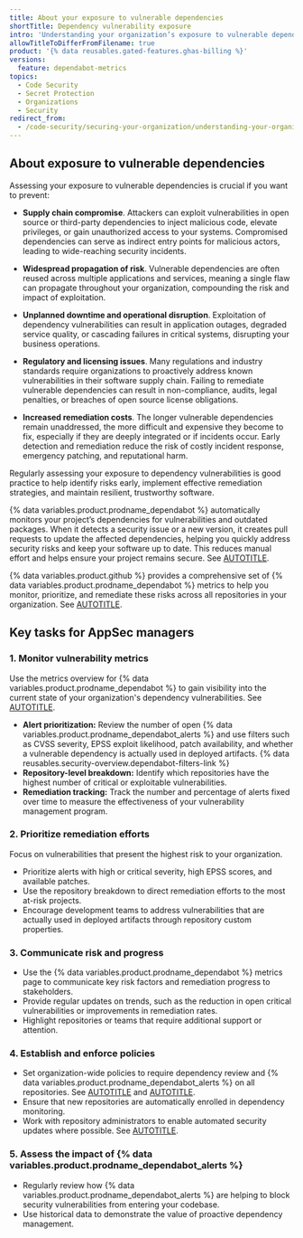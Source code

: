 ```yaml
---
title: About your exposure to vulnerable dependencies
shortTitle: Dependency vulnerability exposure
intro: 'Understanding your organization’s exposure to vulnerable dependencies is essential for identifying and prioritizing security risks. Leveraging {% data variables.product.prodname_dependabot %} metrics on {% data variables.product.github %} enables you to efficiently assess, prioritize, and remediate vulnerabilities, reducing the likelihood of security breaches.'
allowTitleToDifferFromFilename: true
product: '{% data reusables.gated-features.ghas-billing %}'
versions:
  feature: dependabot-metrics
topics:
  - Code Security
  - Secret Protection
  - Organizations
  - Security
redirect_from:
  - /code-security/securing-your-organization/understanding-your-organizations-exposure-to-vulnerabilites/about-your-exposure-to-vulnerable-dependencies
---
```


## About exposure to vulnerable dependencies

Assessing your exposure to vulnerable dependencies is crucial if you want to prevent:

* **Supply chain compromise**. Attackers can exploit vulnerabilities in open source or third-party dependencies to inject malicious code, elevate privileges, or gain unauthorized access to your systems. Compromised dependencies can serve as indirect entry points for malicious actors, leading to wide-reaching security incidents.

* **Widespread propagation of risk**. Vulnerable dependencies are often reused across multiple applications and services, meaning a single flaw can propagate throughout your organization, compounding the risk and impact of exploitation.

* **Unplanned downtime and operational disruption**. Exploitation of dependency vulnerabilities can result in application outages, degraded service quality, or cascading failures in critical systems, disrupting your business operations.

* **Regulatory and licensing issues**. Many regulations and industry standards require organizations to proactively address known vulnerabilities in their software supply chain. Failing to remediate vulnerable dependencies can result in non-compliance, audits, legal penalties, or breaches of open source license obligations.

* **Increased remediation costs**. The longer vulnerable dependencies remain unaddressed, the more difficult and expensive they become to fix, especially if they are deeply integrated or if incidents occur. Early detection and remediation reduce the risk of costly incident response, emergency patching, and reputational harm.

Regularly assessing your exposure to dependency vulnerabilities is good practice to help identify risks early, implement effective remediation strategies, and maintain resilient, trustworthy software.

{% data variables.product.prodname_dependabot %} automatically monitors your project’s dependencies for vulnerabilities and outdated packages. When it detects a security issue or a new version, it creates pull requests to update the affected dependencies, helping you quickly address security risks and keep your software up to date. This reduces manual effort and helps ensure your project remains secure. See [AUTOTITLE](/code-security/getting-started/dependabot-quickstart-guide).

{% data variables.product.github %} provides a comprehensive set of {% data variables.product.prodname_dependabot %} metrics to help you monitor, prioritize, and remediate these risks across all repositories in your organization. See [AUTOTITLE](/code-security/security-overview/viewing-metrics-for-dependabot-alerts).

## Key tasks for AppSec managers

### 1. Monitor vulnerability metrics

Use the metrics overview for {% data variables.product.prodname_dependabot %} to gain visibility into the current state of your organization's dependency vulnerabilities. See [AUTOTITLE](/code-security/security-overview/viewing-metrics-for-dependabot-alerts).

* **Alert prioritization:** Review the number of open {% data variables.product.prodname_dependabot_alerts %} and use filters such as CVSS severity, EPSS exploit likelihood, patch availability, and whether a vulnerable dependency is actually used in deployed artifacts. {% data reusables.security-overview.dependabot-filters-link %}
* **Repository-level breakdown:** Identify which repositories have the highest number of critical or exploitable vulnerabilities.
* **Remediation tracking:** Track the number and percentage of alerts fixed over time to measure the effectiveness of your vulnerability management program.

### 2. Prioritize remediation efforts

Focus on vulnerabilities that present the highest risk to your organization.

* Prioritize alerts with high or critical severity, high EPSS scores, and available patches.
* Use the repository breakdown to direct remediation efforts to the most at-risk projects.
* Encourage development teams to address vulnerabilities that are actually used in deployed artifacts through repository custom properties.

### 3. Communicate risk and progress

* Use the {% data variables.product.prodname_dependabot %} metrics page to communicate key risk factors and remediation progress to stakeholders.
* Provide regular updates on trends, such as the reduction in open critical vulnerabilities or improvements in remediation rates.
* Highlight repositories or teams that require additional support or attention.

### 4. Establish and enforce policies

* Set organization-wide policies to require dependency review and {% data variables.product.prodname_dependabot_alerts %} on all repositories. See [AUTOTITLE](/code-security/supply-chain-security/understanding-your-software-supply-chain/about-dependency-review) and [AUTOTITLE](/code-security/dependabot/dependabot-alerts/about-dependabot-alerts).
* Ensure that new repositories are automatically enrolled in dependency monitoring.
* Work with repository administrators to enable automated security updates where possible. See [AUTOTITLE](/code-security/dependabot/dependabot-security-updates/about-dependabot-security-updates).

### 5. Assess the impact of {% data variables.product.prodname_dependabot_alerts %}

* Regularly review how {% data variables.product.prodname_dependabot_alerts %} are helping to block security vulnerabilities from entering your codebase.
* Use historical data to demonstrate the value of proactive dependency management.
